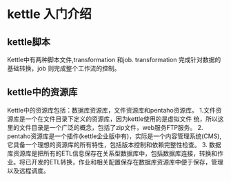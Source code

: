 # kettle 入门介绍

## kettle脚本
Kettle中有两种脚本文件,transformation 和job. transformation 完成针对数据的基础转换，job 则完成整个工作流的控制。 



## kettle中的资源库
Kettle中的资源库包括：数据库资源库，文件资源库和pentaho资源库。
1.文件资源库是一个在文件目录下定义的资源库，因为kettle使用的是虚拟文件 统，所以这里的文件目录是一个广泛的概念，包括了zip文件，web服务FTP服务。 
2. pentaho资源库是一个插件(kettle企业版中有)，实际是一个内容管理系统(CMS),它具备一个理想的资源库的所有特性，包括版本控制和依赖完整性检查。 
3. 数据库资源库是把所有的ETL信息保存在关系型数据库中，包括数据库连接，转换和作业。将已开发的ETL转换，作业和相关配置保存在数据库资源库中便于保存，管理以及远程调度。 


